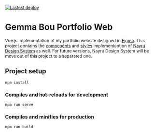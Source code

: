 
[![Lastest deploy](https://github.com/gemmabou/gemma-bou-web/workflows/firebase-hosting-merge/badge.svg)](https://github.com/gemmabou/gemma-bou-web/actions)

# Gemma Bou Portfolio Web

Vue.js implementation of my portfolio website designed in [Figma](https://www.figma.com/file/g10sIGC2Uozrbe75cXJpe3/Pagina-Web?node-id=0%3A1). This project contains the [components](https://github.com/gemmabou/gemma-bou-web/tree/main/src/components/shared) and [styles](https://github.com/gemmabou/gemma-bou-web/tree/main/src/styles)  implementantion of [Nayru Design System](https://www.figma.com/file/dxc5Ur9ftGDcsTIJuB4EnW/Nayru-Material?node-id=0%3A1) as well. For future versions, Nayru Design System will be move out of this project to a separated one.


## Project setup
```
npm install
```

### Compiles and hot-reloads for development
```
npm run serve
```

### Compiles and minifies for production
```
npm run build
```
